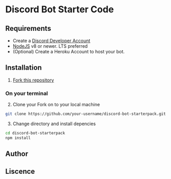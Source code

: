 # Discord Bot Starter Code

## Requirements
- Create a [Discord Developer Account](https://discord.com/developers/docs/intro)
- [NodeJS](https://nodejs.org/en/) v8 or newer. LTS preferred
- (Optional) Create a Heroku Account to host your bot.

## Installation
1. [Fork this repository](https://github.com/SHPE-at-UCI/discord-bot-starterpack/fork)

### On your terminal
2. Clone your Fork on to your local machine
``` bash
git clone https://github.com/your-username/discord-bot-starterpack.git
```
3. Change directory and install depencies
``` bash
cd discord-bot-starterpack
npm install
```
## Author

## Liscence
